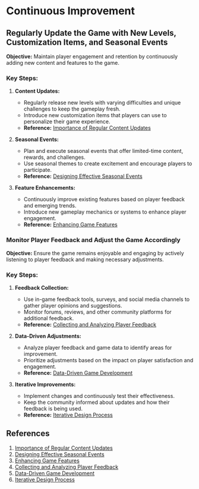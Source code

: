 # Continuous Improvement

## Regularly Update the Game with New Levels, Customization Items, and Seasonal Events

**Objective:**
Maintain player engagement and retention by continuously adding new content and features to the game.

### Key Steps:

1. **Content Updates:**
   - Regularly release new levels with varying difficulties and unique challenges to keep the gameplay fresh.
   - Introduce new customization items that players can use to personalize their game experience.
   - **Reference:** [Importance of Regular Content Updates](https://www.gamasutra.com/view/news/295969/The_importance_of_regular_content_updates_in_live_games.php)

2. **Seasonal Events:**
   - Plan and execute seasonal events that offer limited-time content, rewards, and challenges.
   - Use seasonal themes to create excitement and encourage players to participate.
   - **Reference:** [Designing Effective Seasonal Events](https://www.gamedeveloper.com/design/designing-seasonal-events-in-games)

3. **Feature Enhancements:**
   - Continuously improve existing features based on player feedback and emerging trends.
   - Introduce new gameplay mechanics or systems to enhance player engagement.
   - **Reference:** [Enhancing Game Features](https://www.gdcvault.com/play/1022246/Building-Effective-Progression-Systems-for)

### Monitor Player Feedback and Adjust the Game Accordingly

**Objective:**
Ensure the game remains enjoyable and engaging by actively listening to player feedback and making necessary adjustments.

### Key Steps:

1. **Feedback Collection:**
   - Use in-game feedback tools, surveys, and social media channels to gather player opinions and suggestions.
   - Monitor forums, reviews, and other community platforms for additional feedback.
   - **Reference:** [Collecting and Analyzing Player Feedback](https://uxdesign.cc/how-to-analyze-ux-research-data-a4f6eeb8dff7)

2. **Data-Driven Adjustments:**
   - Analyze player feedback and game data to identify areas for improvement.
   - Prioritize adjustments based on the impact on player satisfaction and engagement.
   - **Reference:** [Data-Driven Game Development](https://www.gamedeveloper.com/business/data-driven-game-design)

3. **Iterative Improvements:**
   - Implement changes and continuously test their effectiveness.
   - Keep the community informed about updates and how their feedback is being used.
   - **Reference:** [Iterative Design Process](https://www.smashingmagazine.com/2018/01/iterative-design-product-success/)

## References

1. [Importance of Regular Content Updates](https://www.gamasutra.com/view/news/295969/The_importance_of_regular_content_updates_in_live_games.php)
2. [Designing Effective Seasonal Events](https://www.gamedeveloper.com/design/designing-seasonal-events-in-games)
3. [Enhancing Game Features](https://www.gdcvault.com/play/1022246/Building-Effective-Progression-Systems-for)
4. [Collecting and Analyzing Player Feedback](https://uxdesign.cc/how-to-analyze-ux-research-data-a4f6eeb8dff7)
5. [Data-Driven Game Development](https://www.gamedeveloper.com/business/data-driven-game-design)
6. [Iterative Design Process](https://www.smashingmagazine.com/2018/01/iterative-design-product-success/)
